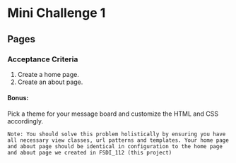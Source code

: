 # Mini Challenge 1

## Pages

### Acceptance Criteria
1. Create a home page.
2. Create an about page.

#### Bonus:
Pick a theme for your message board and customize the HTML and CSS accordingly.
```
Note: You should solve this problem holistically by ensuring you have all necessary view classes, url patterns and templates. Your home page and about page should be identical in configuration to the home page and about page we created in FSDI_112 (this project)